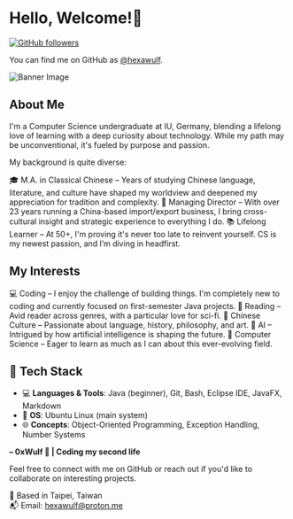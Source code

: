 # Hello, Welcome!👋

[![GitHub followers](https://img.shields.io/github/followers/hexawulf?style=social)](https://github.com/hexawulf/followers)

You can find me on GitHub as [@hexawulf](https://github.com/hexawulf).

![Banner Image](https://github.com/hexawulf/hexawulf/blob/main/0xWulf_Banner_ChatGPT%20Image%20Mar%2030,%202025,%2007_46_40%20AM.png)

## About Me

I'm a Computer Science undergraduate at IU, Germany, blending a lifelong love of learning with a deep curiosity about technology. While my path may be unconventional, it's fueled by purpose and passion.

My background is quite diverse:

🎓 M.A. in Classical Chinese – Years of studying Chinese language, literature, and culture have shaped my worldview and deepened my appreciation for tradition and complexity.
💼 Managing Director – With over 23 years running a China-based import/export business, I bring cross-cultural insight and strategic experience to everything I do.
📚 Lifelong Learner – At 50+, I'm proving it's never too late to reinvent yourself. CS is my newest passion, and I’m diving in headfirst.

## My Interests

💻 Coding – I enjoy the challenge of building things. I'm completely new to coding and currently focused on first-semester Java projects.
📖 Reading – Avid reader across genres, with a particular love for sci-fi.
🧧 Chinese Culture – Passionate about language, history, philosophy, and art.
🤖 AI – Intrigued by how artificial intelligence is shaping the future.
🔬 Computer Science – Eager to learn as much as I can about this ever-evolving field.

## 🧰 Tech Stack

- 💻 **Languages & Tools**: Java (beginner), Git, Bash, Eclipse IDE, JavaFX, Markdown
- 🐧 **OS**: Ubuntu Linux (main system)
- 🌐 **Concepts**: Object-Oriented Programming, Exception Handling, Number Systems


**– 0xWulf 🐺 | Coding my second life**

Feel free to connect with me on GitHub or reach out if you'd like to collaborate on interesting projects.

📍 Based in Taipei, Taiwan  
📬 Email: [hexawulf@proton.me](mailto:hexawulf@proton.me)
